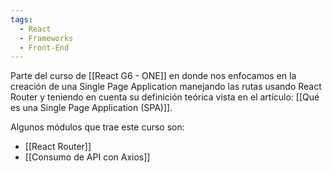 ```yaml
---
tags:
  - React
  - Frameworks
  - Front-End
---
```

Parte del curso de [[React G6 - ONE]] en donde nos enfocamos en la creación de una Single Page Application manejando las rutas usando React Router y teniendo en cuenta su definición teórica vista en el artículo: [[Qué es una Single Page Application (SPA)]].

Algunos módulos que trae este curso son:
- [[React Router]]
- [[Consumo de API con Axios]]